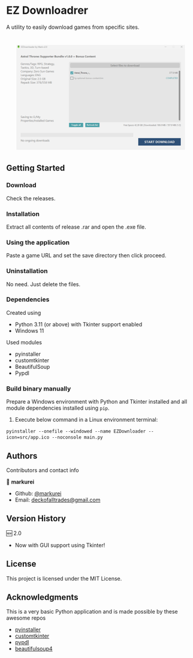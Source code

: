 
# EZ Downloadrer

A utility to easily download games from specific sites.

<h1 align="center">
	<img src="https://github.com/markurei/ez-downloader/blob/main/images/screenshot.png"  alt="Screenshot"  width="450px"></a>
</h1>

## Getting Started

### Download

Check the releases.

### Installation

Extract all contents of release .rar and open the .exe file.

### Using the application

Paste a game URL and set the save directory then click proceed.


### Uninstallation

No need. Just delete the files.

### Dependencies

Created using
* Python 3.11 (or above) with Tkinter support enabled
* Windows 11

Used modules
* pyinstaller
* customtkinter
* BeautifulSoup
* Pypdl

### Build binary manually

Prepare a Windows environment with Python and Tkinter installed and all module dependencies installed using `pip`.
1. Execute below command in a Linux environment terminal:
```
pyinstaller --onefile --windowed --name EZDownloader --icon=src/app.ico --noconsole main.py
```

## Authors

Contributors and contact info

👤 **markurei**

* Github: [@markurei](https://github.com/markurei)
* Email: deckofalltrades@gmail.com

## Version History

🆕 2.0

* Now with GUI support using Tkinter!

  
## License

This project is licensed under the MIT License.


## Acknowledgments

This is a very basic Python application and is made possible by these awesome repos

* [pyinstaller](https://github.com/pyinstaller/pyinstaller)
* [customtkinter](https://github.com/TomSchimansky/CustomTkinter)
* [pypdl](https://github.com/mjishnu/pypdl)
* [beautifulsoup4](https://pypi.org/project/beautifulsoup4/)
